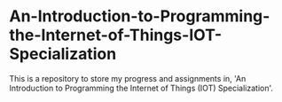 # An-Introduction-to-Programming-the-Internet-of-Things-IOT-Specialization
This is a repository to store my progress and assignments in, 'An Introduction to Programming the Internet of Things (IOT) Specialization'.
